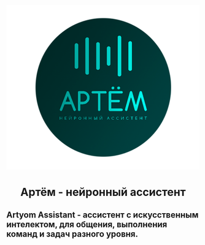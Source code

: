 <p align="center" width="100%"><img src="/Logo/RoundLogo_512.png"></p>

<h1 align="center">Артём - нейронный ассистент</h1>

## Artyom Assistant - ассистент с искусственным интелектом, для общения, выполнения команд и задач разного уровня.
